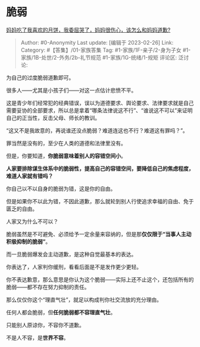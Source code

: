 # 脆弱
[妈妈吃了我喜欢的月饼，我委屈哭了，妈妈很伤心，该怎么和妈妈道歉?](https://www.zhihu.com/question/552890027/answer/2910556679)

> Author: #0-Anonymity
> Last update: [编辑于 2023-02-26]
> Link:
> Category: #【答集】/01-家族答集
> Tag: #1-家族/1F-亲子/2-身为子女 #1-家族/1B-处世/2-外务/2b-礼节规范 #1-家族/1G-统绪/1-规矩
> 评论区:
> 泛讨论:

为自己的过度脆弱道歉即可。

很多人——尤其是小孩子们——对这一点估计悲愤不平。

这是青少年们经常犯的经典错误，误以为道德要求、舆论要求、法律要求就是自己需要妥协的全部要求，所以总是拿着“哪条法律说这不行”、“谁说这不可以”来证明自己的正当性，反击父母、师长的教训。

“这又不是我故意的，再说谁还没点脆弱？难道连这也不行？难道这有罪吗？”。

罪当然是没有的，至少在人类的道德和法律里没有。

但是，你要知道，**你脆弱意味着别人的容错空间小**。

**人家要排除谋生体系中的脆弱性，提高自己的容错空间，要降低自己的焦虑程度，难道人家就有错吗？**

你自己以不以自身的脆弱为错，这是你的自由。

但是如果你不以此为错，不因此道歉，那么就轮到别人行使追求幸福的自由、免于匮乏的自由。

人家又为什么不可以？

脆弱虽然是不可避免、必须给予一定余量来容纳的，但是那**仅仅限于“当事人主动积极抑制的脆弱”**。

而一旦脆弱爆发会主动道歉，是这种自觉最基本的表达。

你表达了，人家判你缓刑，看看后面是不是发作更少更轻。

你不表达歉意，那么意思是你认为这个脆弱——实际上还不止这个，还包括所有的脆弱——都不存在努力抑制的责任。

那么仅仅你这个“理直气壮”，就足以构成判你社交流放的充分理由。

任何人都会脆弱，但**任何脆弱都不容理直气壮**。

只能别人原谅你，不容你不道歉。

不是人不容，是**世界不容**。
